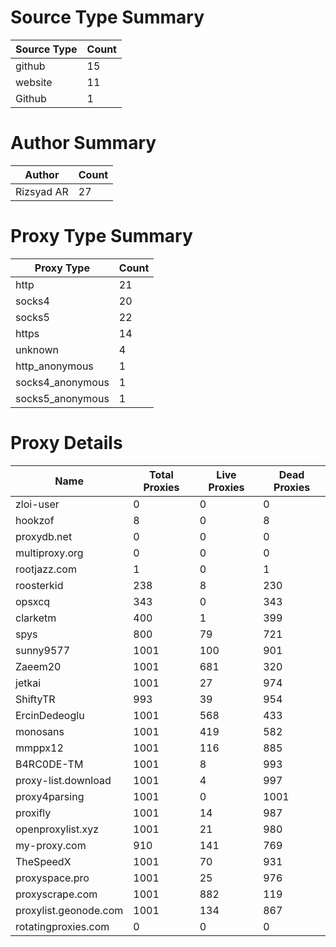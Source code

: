 # Source Type Summary

| Source Type | Count |
|-------------|-------|
| github | 15 |
| website | 11 |
| Github | 1 |


# Author Summary

| Author | Count |
|--------|-------|
| Rizsyad AR | 27 |


# Proxy Type Summary

| Proxy Type | Count |
|------------|-------|
| http | 21 |
| socks4 | 20 |
| socks5 | 22 |
| https | 14 |
| unknown | 4 |
| http_anonymous | 1 |
| socks4_anonymous | 1 |
| socks5_anonymous | 1 |


# Proxy Details

| Name | Total Proxies | Live Proxies | Dead Proxies |
|------|---------------|--------------|---------------|
| zloi-user | 0 | 0 | 0 |
| hookzof | 8 | 0 | 8 |
| proxydb.net | 0 | 0 | 0 |
| multiproxy.org | 0 | 0 | 0 |
| rootjazz.com | 1 | 0 | 1 |
| roosterkid | 238 | 8 | 230 |
| opsxcq | 343 | 0 | 343 |
| clarketm | 400 | 1 | 399 |
| spys | 800 | 79 | 721 |
| sunny9577 | 1001 | 100 | 901 |
| Zaeem20 | 1001 | 681 | 320 |
| jetkai | 1001 | 27 | 974 |
| ShiftyTR | 993 | 39 | 954 |
| ErcinDedeoglu | 1001 | 568 | 433 |
| monosans | 1001 | 419 | 582 |
| mmppx12 | 1001 | 116 | 885 |
| B4RC0DE-TM | 1001 | 8 | 993 |
| proxy-list.download | 1001 | 4 | 997 |
| proxy4parsing | 1001 | 0 | 1001 |
| proxifly | 1001 | 14 | 987 |
| openproxylist.xyz | 1001 | 21 | 980 |
| my-proxy.com | 910 | 141 | 769 |
| TheSpeedX | 1001 | 70 | 931 |
| proxyspace.pro | 1001 | 25 | 976 |
| proxyscrape.com | 1001 | 882 | 119 |
| proxylist.geonode.com | 1001 | 134 | 867 |
| rotatingproxies.com | 0 | 0 | 0 |
